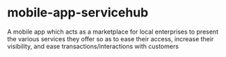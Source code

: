 # mobile-app-servicehub
A mobile app which acts as a marketplace for local enterprises to present the various services they offer so as to ease their access, increase their visibility, and ease transactions/interactions with customers
